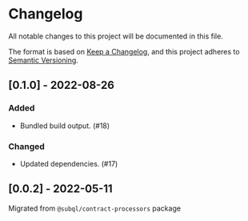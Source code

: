 # Changelog
All notable changes to this project will be documented in this file.

The format is based on [Keep a Changelog](https://keepachangelog.com/en/1.0.0/),
and this project adheres to [Semantic Versioning](https://semver.org/spec/v2.0.0.html).

## [0.1.0] - 2022-08-26
### Added
- Bundled build output. (#18)
### Changed
- Updated dependencies. (#17)

## [0.0.2] - 2022-05-11

Migrated from `@subql/contract-processors` package
